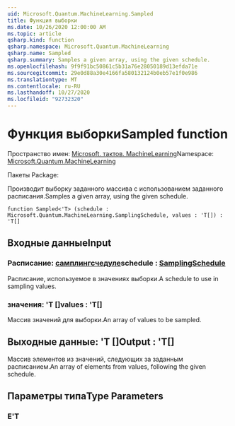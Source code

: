 ```yaml
---
uid: Microsoft.Quantum.MachineLearning.Sampled
title: Функция выборки
ms.date: 10/26/2020 12:00:00 AM
ms.topic: article
qsharp.kind: function
qsharp.namespace: Microsoft.Quantum.MachineLearning
qsharp.name: Sampled
qsharp.summary: Samples a given array, using the given schedule.
ms.openlocfilehash: 9f9f91bc50861c5b31a76e28050189d13efda71e
ms.sourcegitcommit: 29e0d88a30e4166fa580132124b0eb57e1f0e986
ms.translationtype: MT
ms.contentlocale: ru-RU
ms.lasthandoff: 10/27/2020
ms.locfileid: "92732320"
---
```

# <a name="sampled-function"></a><span data-ttu-id="d0114-102">Функция выборки</span><span class="sxs-lookup"><span data-stu-id="d0114-102">Sampled function</span></span>

<span data-ttu-id="d0114-103">Пространство имен: [Microsoft. тактов. MachineLearning](xref:Microsoft.Quantum.MachineLearning)</span><span class="sxs-lookup"><span data-stu-id="d0114-103">Namespace: [Microsoft.Quantum.MachineLearning](xref:Microsoft.Quantum.MachineLearning)</span></span>

<span data-ttu-id="d0114-104">Пакеты [](https://nuget.org/packages/)</span><span class="sxs-lookup"><span data-stu-id="d0114-104">Package: [](https://nuget.org/packages/)</span></span>


<span data-ttu-id="d0114-105">Производит выборку заданного массива с использованием заданного расписания.</span><span class="sxs-lookup"><span data-stu-id="d0114-105">Samples a given array, using the given schedule.</span></span>

```qsharp
function Sampled<'T> (schedule : Microsoft.Quantum.MachineLearning.SamplingSchedule, values : 'T[]) : 'T[]
```


## <a name="input"></a><span data-ttu-id="d0114-106">Входные данные</span><span class="sxs-lookup"><span data-stu-id="d0114-106">Input</span></span>

### <a name="schedule--samplingschedule"></a><span data-ttu-id="d0114-107">Расписание: [самплингсчедуле](xref:Microsoft.Quantum.MachineLearning.SamplingSchedule)</span><span class="sxs-lookup"><span data-stu-id="d0114-107">schedule : [SamplingSchedule](xref:Microsoft.Quantum.MachineLearning.SamplingSchedule)</span></span>

<span data-ttu-id="d0114-108">Расписание, используемое в значениях выборки.</span><span class="sxs-lookup"><span data-stu-id="d0114-108">A schedule to use in sampling values.</span></span>


### <a name="values--t"></a><span data-ttu-id="d0114-109">значения: 'T []</span><span class="sxs-lookup"><span data-stu-id="d0114-109">values : 'T[]</span></span>

<span data-ttu-id="d0114-110">Массив значений для выборки.</span><span class="sxs-lookup"><span data-stu-id="d0114-110">An array of values to be sampled.</span></span>



## <a name="output--t"></a><span data-ttu-id="d0114-111">Выходные данные: 'T []</span><span class="sxs-lookup"><span data-stu-id="d0114-111">Output : 'T[]</span></span>

<span data-ttu-id="d0114-112">Массив элементов из значений, следующих за заданным расписанием.</span><span class="sxs-lookup"><span data-stu-id="d0114-112">An array of elements from values, following the given schedule.</span></span>

## <a name="type-parameters"></a><span data-ttu-id="d0114-113">Параметры типа</span><span class="sxs-lookup"><span data-stu-id="d0114-113">Type Parameters</span></span>

### <a name="t"></a><span data-ttu-id="d0114-114">Е</span><span class="sxs-lookup"><span data-stu-id="d0114-114">'T</span></span>

